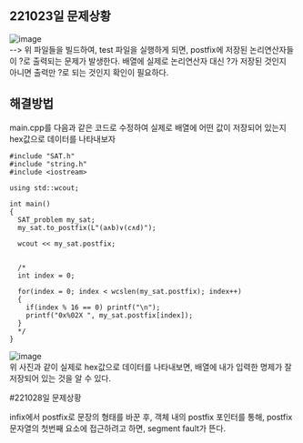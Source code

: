 ## 221023일 문제상황
![image](https://user-images.githubusercontent.com/78682445/197346806-7b1318e0-2f4c-4f51-ab08-9d78b3b97df3.png)   
--> 위 파일들을 빌드하여, test 파일을 실행하게 되면, postfix에 저장된 논리연산자들이 ?로 출력되는 문제가 발생한다. 배열에 실제로 논리연산자 대신 ?가 저장된 것인지   
아니면 출력만 ?로 되는 것인지 확인이 필요하다.


## 해결방법

main.cpp를 다음과 같은 코드로 수정하여 실제로 배열에 어떤 값이 저장되어 있는지 hex값으로 데이터를 나타내보자


    #include "SAT.h"
    #include "string.h"
    #include <iostream>

    using std::wcout;

    int main()
    {
      SAT_problem my_sat;
      my_sat.to_postfix(L"(a∧b)∨(c∧d)");

      wcout << my_sat.postfix;


      /*
      int index = 0;
    
      for(index = 0; index < wcslen(my_sat.postfix); index++)
      {
        if(index % 16 == 0) printf("\n");
        printf("0x%02X ", my_sat.postfix[index]);
      }
      */
    }
    
 ![image](https://user-images.githubusercontent.com/78682445/197347097-f93fc8cd-5a4d-4c3b-acc4-b3b7ba47f8d7.png)   
 위 사진과 같이 실제로 hex값으로 데이터를 나타내보면, 배열에 내가 입력한 명제가 잘 저장되어 있는 것을 알 수 있다.
 
 #221028일 문제상황
 
 infix에서 postfix로 문장의 형태를 바꾼 후, 객체 내의 postfix 포인터를 통해, postfix 문자열의 첫번째 요소에 접근하려고 하면, segment fault가 뜬다.
